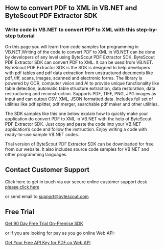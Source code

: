## How to convert PDF to XML in VB.NET and ByteScout PDF Extractor SDK

### Write code in VB.NET to convert PDF to XML with this step-by-step tutorial

On this page you will learn from code samples for programming in VB.NET.Writing of the code to convert PDF to XML in VB.NET can be done by developers of any level using ByteScout PDF Extractor SDK. ByteScout PDF Extractor SDK can convert PDF to XML. It can be used from VB.NET. ByteScout PDF Extractor SDK is the SDK is designed to help developers with pdf tables and pdf data extraction from unstructured documents like pdf, tiff, scans, images, scanned and electronic forms. The library is powered by OCR, computer vision and AI to provide unique functionality like table detection, automatic table structure extraction, data restoration, data restructuring and reconstruction. Supports PDF, TIFF, PNG, JPG images as input and can output CSV, XML, JSON formatted data. Includes full set of utilities like pdf splitter, pdf merger, searchable pdf maker and other utilities.

The SDK samples like this one below explain how to quickly make your application do convert PDF to XML in VB.NET with the help of ByteScout PDF Extractor SDK. Just copy and paste the code into your VB.NET application’s code and follow the instruction. Enjoy writing a code with ready-to-use sample VB.NET codes.

Trial version of ByteScout PDF Extractor SDK can be downloaded for free from our website. It also includes source code samples for VB.NET and other programming languages.

## Contact Customer Support

Click here to get in touch via our secure online customer support desk [please click here](https://bytescout.zendesk.com/hc/en-us/requests/new?subject=ByteScout%20PDF%20Extractor%20SDK%20Question)

or send email to [support@bytescout.com](mailto:support@bytescout.com?subject=ByteScout%20PDF%20Extractor%20SDK%20Question) 

## Free Trial

[Get 90 Day Free Trial On-Premise SDK](https://bytescout.com/download/web-installer?utm_source=github-readme)

or if you are looking for pay as you go online Web API:

[Get Your Free API Key for PDF.co Web API](https://pdf.co/documentation/api?utm_source=github-readme)